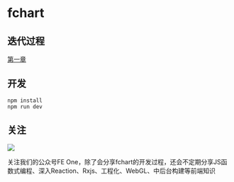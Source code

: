 # fchart


## 迭代过程

[第一章](./dev_doc/Chapter_One.md)


## 开发
```
npm install
npm run dev
```


## 关注

![](https://img.alicdn.com/tfs/TB1Vp7bQhTpK1RjSZFKXXa2wXXa-258-258.png)

关注我们的公众号FE One，除了会分享fchart的开发过程，还会不定期分享JS函数式编程、深入Reaction、Rxjs、工程化、WebGL、中后台构建等前端知识

